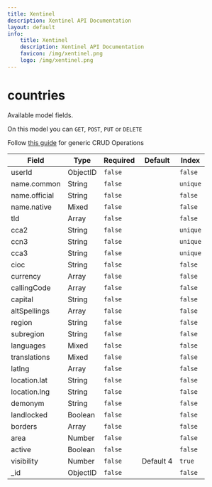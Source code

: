 ```yaml
---
title: Xentinel
description: Xentinel API Documentation
layout: default
info:
    title: Xentinel
    description: Xentinel API Documentation
    favicon: /img/xentinel.png
    logo: /img/xentinel.png
---
```

# countries

Available model fields.

On this model you can `GET`, `POST`, `PUT` or `DELETE`

Follow [this guide](/xentinel/crud) for generic CRUD Operations

|Field|Type|Required|Default|Index|
|---|---|---|---|---|
|userId|ObjectID|`false`||`false`|
|name.common|String|`false`||`unique`|
|name.official|String|`false`||`false`|
|name.native|Mixed|`false`||`false`|
|tld|Array|`false`||`false`|
|cca2|String|`false`||`unique`|
|ccn3|String|`false`||`unique`|
|cca3|String|`false`||`unique`|
|cioc|String|`false`||`false`|
|currency|Array|`false`||`false`|
|callingCode|Array|`false`||`false`|
|capital|String|`false`||`false`|
|altSpellings|Array|`false`||`false`|
|region|String|`false`||`false`|
|subregion|String|`false`||`false`|
|languages|Mixed|`false`||`false`|
|translations|Mixed|`false`||`false`|
|latlng|Array|`false`||`false`|
|location.lat|String|`false`||`false`|
|location.lng|String|`false`||`false`|
|demonym|String|`false`||`false`|
|landlocked|Boolean|`false`||`false`|
|borders|Array|`false`||`false`|
|area|Number|`false`||`false`|
|active|Boolean|`false`||`false`|
|visibility|Number|`false`|Default 4|`true`|
|_id|ObjectID|`false`||`false`|
